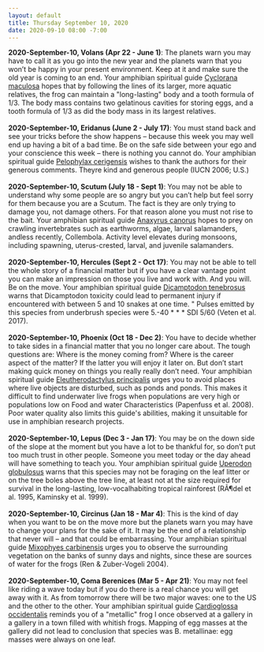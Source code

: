 ```yaml
---
layout: default
title: Thursday September 10, 2020
date: 2020-09-10 08:00 -7:00
---
```


**2020-September-10, Volans (Apr 22 - June 1)**: The planets warn you may have to call it as you go into the new year and the planets warn that you won’t be happy in your present environment. Keep at it and make sure the old year is coming to an end. Your amphibian spiritual guide [Cyclorana maculosa](https://amphibiaweb.org/cgi/amphib_query?where-genus=Cyclorana&where-species=maculosa) hopes that by following the lines of its larger, more aquatic relatives, the frog can maintain a "long-lasting" body and a tooth formula of 1/3. The body mass contains two gelatinous cavities for storing eggs, and a tooth formula of 1/3 as did the body mass in its largest relatives. <br /><br />**2020-September-10, Eridanus (June 2 - July 17)**: You must stand back and see your tricks before the show happens – because this week you may well end up having a bit of a bad time. Be on the safe side between your ego and your conscience this week – there is nothing you cannot do. Your amphibian spiritual guide [Pelophylax cerigensis](https://amphibiaweb.org/cgi/amphib_query?where-genus=Pelophylax&where-species=cerigensis) wishes to thank the authors for their generous comments.  Theyre kind and generous people  (IUCN 2006; U.S.) <br /><br />**2020-September-10, Scutum (July 18 - Sept 1)**: You may not be able to understand why some people are so angry but you can’t help but feel sorry for them because you are a Scutum. The fact is they are only trying to damage you, not damage others. For that reason alone you must not rise to the bait. Your amphibian spiritual guide [Anaxyrus canorus](https://amphibiaweb.org/cgi/amphib_query?where-genus=Anaxyrus&where-species=canorus) hopes to prey on crawling invertebrates such as earthworms, algae, larval salamanders, andless recently, Collembola. Activity level elevates during monsoons, including spawning, uterus-crested, larval, and juvenile salamanders. <br /><br />**2020-September-10, Hercules (Sept 2 - Oct 17)**: You may not be able to tell the whole story of a financial matter but if you have a clear vantage point you can make an impression on those you live and work with. And you will. Be on the move. Your amphibian spiritual guide [Dicamptodon tenebrosus ](https://amphibiaweb.org/cgi/amphib_query?where-genus=Dicamptodon&where-species=tenebrosus )warns that Dicamptodon toxicity could lead to permanent injury if encountered with between 5 and 10 snakes at one time. " Pulses emitted by this species from underbrush species were 5.-40 * * * SDI 5/60 (Veten et al. 2017). <br /><br />**2020-September-10, Phoenix (Oct 18 - Dec 2)**: You have to decide whether to take sides in a financial matter that you no longer care about. The tough questions are: Where is the money coming from? Where is the career aspect of the matter? If the latter you will enjoy it later on. But don’t start making quick money on things you really really don’t need. Your amphibian spiritual guide [Eleutherodactylus principalis](https://amphibiaweb.org/cgi/amphib_query?where-genus=Eleutherodactylus&where-species=principalis) urges you to avoid places where live objects are disturbed, such as ponds and ponds. This makes it difficult to find underwater live frogs when populations are very high or populations low on Food and water Characteristics (Papenfuss et al. 2008). Poor water quality also limits this guide's abilities, making it unsuitable for use in amphibian research projects. <br /><br />**2020-September-10, Lepus (Dec 3 - Jan 17)**: You may be on the down side of the slope at the moment but you have a lot to be thankful for, so don’t put too much trust in other people. Someone you meet today or the day ahead will have something to teach you. Your amphibian spiritual guide [Uperodon globulosus](https://amphibiaweb.org/cgi/amphib_query?where-genus=Uperodon&where-species=globulosus) warns that this species may not be foraging on the leaf litter or on the tree boles above the tree line, at least not at the size required for survival in the long-lasting, low-vocalhabiting tropical rainforest (RÃ¶del et al. 1995, Kaminsky et al. 1999). <br /><br />**2020-September-10, Circinus (Jan 18 - Mar 4)**: This is the kind of day when you want to be on the move more but the planets warn you may have to change your plans for the sake of it. It may be the end of a relationship that never will – and that could be embarrassing. Your amphibian spiritual guide [Mixophyes carbinensis](https://amphibiaweb.org/cgi/amphib_query?where-genus=Mixophyes&where-species=carbinensis) urges you to observe the surrounding vegetation on the banks of sunny days and nights, since these are sources of water for the frogs (Ren & Zuber-Vogeli 2004). <br /><br />**2020-September-10, Coma Berenices (Mar 5 - Apr 21)**: You may not feel like riding a wave today but if you do there is a real chance you will get away with it. As from tomorrow there will be two major waves: one to the US and the other to the other. Your amphibian spiritual guide [Cardioglossa occidentalis](https://amphibiaweb.org/cgi/amphib_query?where-genus=Cardioglossa&where-species=occidentalis) reminds you of a "metallic" frog I once observed at a gallery in a   gallery in a town   filled with whitish frogs. Mapping of egg masses at the gallery did not lead to conclusion that species was B.   metallinae: egg masses were always on one   leaf. <br /><br />